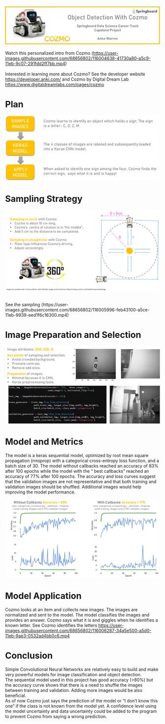 ![](04_Documentation/Images/cozmoppt.png)
<br>
<br>
Watch this personalized intro from Cozmo (https://user-images.githubusercontent.com/68656802/116004638-41730a80-a5c9-11eb-9c07-291fdd2ff7bb.mp4)
<br>
<br>
Interested in learning more about Cozmo? See the developer website https://developer.anki.com/   and Cozmo by Digital Dream Lab https://www.digitaldreamlabs.com/pages/cozmo
<br>

# Plan

![.](04_Documentation/Images/plan.png)
<br>

# Sampling Strategy

![](04_Documentation/Images/samplingstrategy.png)

<br>
See the sampling (https://user-images.githubusercontent.com/68656802/116005996-feb43100-a5ce-11eb-9939-eed1f6c16300.mp4)

<br>

#  Image Preparation and Selection

![](04_Documentation/Images/imageselection.png)

# Model and Metrics
The model is a keras sequential model, optimized by root mean square propagation (rmsprop) with a categorical cross-entropy loss function, and a batch size of 30. The model without callbacks reached an accuracy of 83% after 100 epochs while the model with the “ best callbacks” reached an accuracy of 77% after 100 epochs. The accuracy and loss curves suggest that the validation images are not representative and that both training and validation images should be shuffled. Additional images would help improving the model performance.

![](04_Documentation/Images/Metrics.png)

# Model Application
Cozmo looks at an item and collects new images. The images are normalized and sent to the model. The model classifies the images and provides an answer. Cozmo says what it is and giggles when he identifies a known letter. 
See Cozmo identifies the letters https://user-images.githubusercontent.com/68656802/116006287-34a5e500-a5d0-11eb-9ae3-0532ad4bb0c6.mp4

# Conclusion
Simple Convolutional Neural Networks are relatively easy to build and make very powerful models for image classification and object detection.
<br>
The sequential model used in this project has good accuracy (>80%) but the accuracy curve shows that there is a need to shuffle the images between training and validation. Adding more images would be also beneficial.
<br>
As of now Cozmo just says the prediction of the model or “I don’t know this one” if the class is not known from the model yet. A confidence level using the model uncertainty and data uncertainty could be added to the program to prevent Cozmo from saying a wrong prediction.
